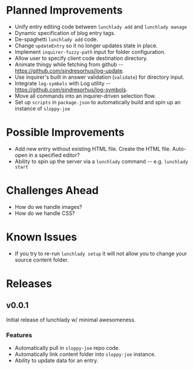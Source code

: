 # Planned Improvements
- Unify entry editing code between `lunchlady add` and `lunchlady manage`
- Dynamic specification of blog entry tags.
- De-spaghetti `lunchlady add` code.
- Change `updateEntry` so it no longer updates state in place.
- Implement `inquirer-fuzzy-path` input for folder configuration.
- Allow user to specify client code destination directory.
- Animate thingy while fetching from github -- https://github.com/sindresorhus/log-update.
- Use inquirer's built in answer validation (`validate`) for directory input.
- Integrate `log-symbols` with Log utility -- https://github.com/sindresorhus/log-symbols.
- Move all commands into an inquirer-driven selection flow.
- Set up `scripts` in `package.json` to automatically build and spin up an instance of `sloppy-joe`

# Possible Improvements
- Add new entry without existing HTML file.  Create the HTML file.  Auto-open in a specified editor?
- Ability to spin up the server via a `lunchlady` command -- e.g. `lunchlady start`

# Challenges Ahead
- How do we handle images?
- How do we handle CSS?

# Known Issues
- If you try to re-run `lunchlady setup` it will not allow you to change your source content folder.

# Releases

## v0.0.1
Initial release of lunchlady w/ minimal awesomeness.

### Features
- Automatically pull in `sloppy-joe` repo code.
- Automatically link content folder into `sloppy-joe` instance.
- Ability to update data for an entry.